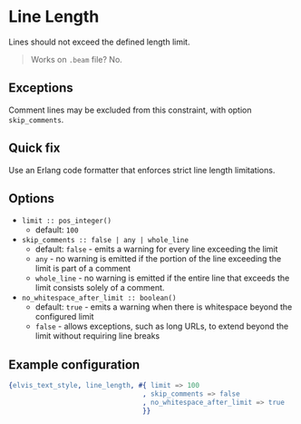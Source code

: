 # Line Length

Lines should not exceed the defined length limit.

> Works on `.beam` file? No.

## Exceptions

Comment lines may be excluded from this constraint, with option `skip_comments`.

## Quick fix

Use an Erlang code formatter that enforces strict line length limitations.

## Options

- `limit :: pos_integer()`
  - default: `100`
- `skip_comments :: false | any | whole_line`
  - default: `false` - emits a warning for every line exceeding the limit
  - `any` - no warning is emitted if the portion of the line exceeding the limit is part of a
  comment
  - `whole_line` - no warning is emitted if the entire line that exceeds the limit consists solely
  of a comment.
- `no_whitespace_after_limit :: boolean()`
  - default: `true` - emits a warning when there is whitespace beyond the configured limit
  - `false` - allows exceptions, such as long URLs, to extend beyond the limit without requiring
  line breaks

## Example configuration

```erlang
{elvis_text_style, line_length, #{ limit => 100
                                 , skip_comments => false
                                 , no_whitespace_after_limit => true
                                 }}
```
